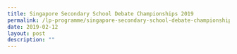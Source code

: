 ```yaml
---
title: Singapore Secondary School Debate Championships 2019
permalink: /lp-programme/singapore-secondary-school-debate-championships-2019/
date: 2019-02-12
layout: post
description: ""
---
```

